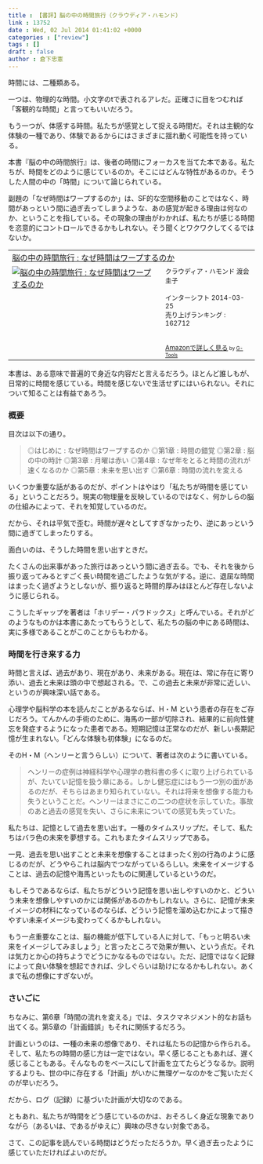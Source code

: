 ```yaml
---
title : 【書評】脳の中の時間旅行（クラウディア・ハモンド）
link : 13752
date : Wed, 02 Jul 2014 01:41:02 +0000
categories : ["review"]
tags : []
draft : false
author : 倉下忠憲
---
```


時間には、二種類ある。

一つは、物理的な時間。小文字のtで表されるアレだ。正確さに目をつむれば「客観的な時間」と言ってもいいだろう。

もう一つが、体感する時間。私たちが感覚として捉える時間だ。それは主観的な体験の一種であり、体験であるからにはさまざまに揺れ動く可能性を持っている。

本書『脳の中の時間旅行』は、後者の時間にフォーカスを当てた本である。私たちが、時間をどのように感じているのか。そこにはどんな特性があるのか。そうした人間の中の「時間」について論じられている。

副題の「なぜ時間はワープするのか」は、SF的な空間移動のことではなく、時間があっという間に過ぎ去ってしまうような、あの感覚が起きる理由は何なのか、ということを指している。その現象の理由がわかれば、私たちが感じる時間を恣意的にコントロールできるかもしれない。そう聞くとワクワクしてくるではないか。

<table  border="0" cellpadding="5"><tr><td colspan="2"><a href="http://www.amazon.co.jp/%E8%84%B3%E3%81%AE%E4%B8%AD%E3%81%AE%E6%99%82%E9%96%93%E6%97%85%E8%A1%8C-%E3%81%AA%E3%81%9C%E6%99%82%E9%96%93%E3%81%AF%E3%83%AF%E3%83%BC%E3%83%97%E3%81%99%E3%82%8B%E3%81%AE%E3%81%8B-%E3%82%AF%E3%83%A9%E3%82%A6%E3%83%87%E3%82%A3%E3%82%A2%E3%83%BB%E3%83%8F%E3%83%A2%E3%83%B3%E3%83%89/dp/4772695397%3FSubscriptionId%3D15SMZCTB9V8NGR2TW082%26tag%3Drashita1000-22%26linkCode%3Dxm2%26camp%3D2025%26creative%3D165953%26creativeASIN%3D4772695397" target="_blank">脳の中の時間旅行 : なぜ時間はワープするのか</a><img src="http://www.assoc-amazon.jp/e/ir?t=rashita1000-22&l=ur2&o=9" width="1" height="1" style="border: none;" alt="" /></td></tr><tr><td valign="top"><a href="http://www.amazon.co.jp/%E8%84%B3%E3%81%AE%E4%B8%AD%E3%81%AE%E6%99%82%E9%96%93%E6%97%85%E8%A1%8C-%E3%81%AA%E3%81%9C%E6%99%82%E9%96%93%E3%81%AF%E3%83%AF%E3%83%BC%E3%83%97%E3%81%99%E3%82%8B%E3%81%AE%E3%81%8B-%E3%82%AF%E3%83%A9%E3%82%A6%E3%83%87%E3%82%A3%E3%82%A2%E3%83%BB%E3%83%8F%E3%83%A2%E3%83%B3%E3%83%89/dp/4772695397%3FSubscriptionId%3D15SMZCTB9V8NGR2TW082%26tag%3Drashita1000-22%26linkCode%3Dxm2%26camp%3D2025%26creative%3D165953%26creativeASIN%3D4772695397" target="_blank"><img src="http://ecx.images-amazon.com/images/I/610D-PHuaQL._SL160_.jpg" border="0" alt="脳の中の時間旅行 : なぜ時間はワープするのか" /></a></td><td valign="top"><font size="-1">クラウディア・ハモンド 渡会圭子 <br /><br />インターシフト  2014-03-25<br />売り上げランキング : 162712<br /><br /><br /><a href="http://www.amazon.co.jp/%E8%84%B3%E3%81%AE%E4%B8%AD%E3%81%AE%E6%99%82%E9%96%93%E6%97%85%E8%A1%8C-%E3%81%AA%E3%81%9C%E6%99%82%E9%96%93%E3%81%AF%E3%83%AF%E3%83%BC%E3%83%97%E3%81%99%E3%82%8B%E3%81%AE%E3%81%8B-%E3%82%AF%E3%83%A9%E3%82%A6%E3%83%87%E3%82%A3%E3%82%A2%E3%83%BB%E3%83%8F%E3%83%A2%E3%83%B3%E3%83%89/dp/4772695397%3FSubscriptionId%3D15SMZCTB9V8NGR2TW082%26tag%3Drashita1000-22%26linkCode%3Dxm2%26camp%3D2025%26creative%3D165953%26creativeASIN%3D4772695397" target="_blank">Amazonで詳しく見る</a></font><font size="-2"> by <a href="http://www.goodpic.com/mt/aws/index.html" >G-Tools</a></font></td></tr></table>

本書は、ある意味で普遍的で身近な内容だと言えるだろう。ほとんど誰しもが、日常的に時間を感じている。時間を感じないで生活せずにはいられない。それについて知ることは有益であろう。

<H3>概要</H3>

目次は以下の通り。

<blockquote>
◎はじめに : なぜ時間はワープするのか
◎第1章 : 時間の錯覚
◎第2章 : 脳の中の時計
◎第3章 : 月曜は赤い
◎第4章 : なぜ年をとると時間の流れが速くなるのか
◎第5章 : 未来を思い出す
◎第6章 : 時間の流れを変える
</blockquote>

いくつか重要な話があるのだが、ポイントはやはり「私たちが時間を感じている」ということだろう。現実の物理量を反映しているのではなく、何かしらの脳の仕組みによって、それを知覚しているのだ。

だから、それは平気で歪む。時間が遅々としてすぎなかったり、逆にあっという間に過ぎてしまったりする。

面白いのは、そうした時間を思い出すときだ。

たくさんの出来事があった旅行はあっという間に過ぎ去る。でも、それを後から振り返ってみるとすごく長い時間を過ごしたような気がする。逆に、退屈な時間はまったく過ぎようとしないが、振り返ると時間的厚みはほとんど存在しないように感じられる。

こうしたギャップを著者は「ホリデー・パラドックス」と呼んでいる。それがどのようなものかは本書にあたってもらうとして、私たちの脳の中にある時間は、実に多様であることがこのことからもわかる。

<H3>時間を行き来する力</H3>

時間と言えば、過去があり、現在があり、未来がある。現在は、常に存在に寄り添い、過去と未来は頭の中で想起される。で、この過去と未来が非常に近しい、というのが興味深い話である。

心理学や脳科学の本を読んだことがあるならば、H・M という患者の存在をご存じだろう。てんかんの手術のために、海馬の一部が切除され、結果的に前向性健忘を発症するようになった患者である。短期記憶は正常なのだが、新しい長期記憶が生まれない。「どんな体験も初体験」になるのだ。

そのH・M（ヘンリーと言うらしい）について、著者は次のように書いている。

<blockquote>
ヘンリーの症例は神経科学や心理学の教科書の多くに取り上げられているが、たいてい記憶を扱う章にある。しかし健忘症にはもう一つ別の面があるのだが、そちらはあまり知られていない。それは将来を想像する能力も失うということだ。ヘンリーはまさにこの二つの症状を示していた。事故のあと過去の感覚を失い、さらに未来についての感覚も失っていた。
</blockquote>

私たちは、記憶として過去を思い出す。一種のタイムスリップだ。そして、私たちはバラ色の未来を夢想する。これもまたタイムスリップである。

一見、過去を思い出すことと未来を想像することはまったく別の行為のように感じるのだが、どうやらこれは脳内でつながっているらしい。未来をイメージすることは、過去の記憶や海馬といったものに関連しているというのだ。

もしそうであるならば、私たちがどういう記憶を思い出しやすいのかと、どういう未来を想像しやすいのかには関係があるのかもしれない。さらに、記憶が未来イメージの材料になっているのならば、どういう記憶を溜め込むかによって描きやすい未来イメージも変わってくるかもしれない。

もう一点重要なことは、脳の機能が低下している人に対して、「もっと明るい未来をイメージしてみましょう」と言ったところで効果が無い、という点だ。それは気力とか心の持ちようでどうにかなるものではない。ただ、記憶ではなく記録によって良い体験を想起できれば、少しぐらいは助けになるかもしれない。あくまで私の想像にすぎないが。

<H3>さいごに</H3>

ちなみに、第6章「時間の流れを変える」では、タスクマネジメント的なお話も出てくる。第5章の「計画錯誤」もそれに関係するだろう。

計画というのは、一種の未来の想像であり、それは私たちの記憶から作られる。そして、私たちの時間の感じ方は一定ではない。早く感じることもあれば、遅く感じることもある。そんなものをベースにして計画を立てたらどうなるか。説明するよりも、世の中に存在する「計画」がいかに無理ゲーなのかをご覧いただくのが早いだろう。

だから、ログ（記録）に基づいた計画が大切なのである。

ともあれ、私たちが時間をどう感じているのかは、おそろしく身近な現象でありながら（あるいは、であるがゆえに）興味の尽きない対象である。

さて、この記事を読んでいる時間はどうだっただろうか。早く過ぎ去ったように感じていただければよいのだが。